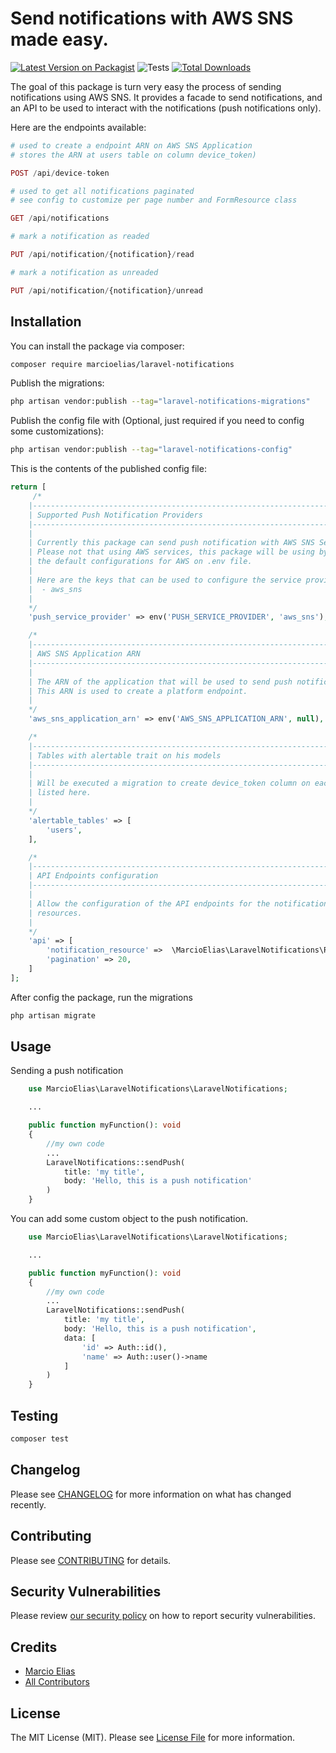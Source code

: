 # Send notifications with AWS SNS made easy.
[![Latest Version on Packagist](https://img.shields.io/packagist/v/marcioelias/laravel-notifications.svg?style=flat-square)](https://packagist.org/packages/marcioelias/laravel-notifications)
![Tests](https://github.com/marcioelias/laravel-notifications/workflows/run-tests/badge.svg)
[![Total Downloads](https://img.shields.io/packagist/dt/marcioelias/laravel-notifications.svg?style=flat-square)](https://packagist.org/packages/marcioelias/laravel-notifications)

The goal of this package is turn very easy the process of sending notifications using AWS SNS. It provides a facade to send notifications, and an API to be used to interact with the notifications (push notifications only).

Here are the endpoints available:

```php 
# used to create a endpoint ARN on AWS SNS Application
# stores the ARN at users table on column device_token)

POST /api/device-token 
```

```php 
# used to get all notifications paginated
# see config to customize per page number and FormResource class

GET /api/notifications 
```

```php 
# mark a notification as readed

PUT /api/notification/{notification}/read
```

```php 
# mark a notification as unreaded

PUT /api/notification/{notification}/unread
```

## Installation

You can install the package via composer:

```bash
composer require marcioelias/laravel-notifications
```

Publish the migrations:

```bash
php artisan vendor:publish --tag="laravel-notifications-migrations"
```

Publish the config file with (Optional, just required if you need to config some customizations):

```bash
php artisan vendor:publish --tag="laravel-notifications-config"
```

This is the contents of the published config file:

```php
return [
     /*
    |--------------------------------------------------------------------------
    | Supported Push Notification Providers
    |--------------------------------------------------------------------------
    |
    | Currently this package can send push notification with AWS SNS Service.
    | Please not that using AWS services, this package will be using by default
    | the default configurations for AWS on .env file.
    |
    | Here are the keys that can be used to configure the service provider:
    |  - aws_sns
    |
    */
    'push_service_provider' => env('PUSH_SERVICE_PROVIDER', 'aws_sns'),

    /*
    |--------------------------------------------------------------------------
    | AWS SNS Application ARN
    |--------------------------------------------------------------------------
    |
    | The ARN of the application that will be used to send push notifications.
    | This ARN is used to create a platform endpoint.
    |
    */
    'aws_sns_application_arn' => env('AWS_SNS_APPLICATION_ARN', null),

    /*
    |--------------------------------------------------------------------------
    | Tables with alertable trait on his models
    |--------------------------------------------------------------------------
    |
    | Will be executed a migration to create device_token column on each table
    | listed here.
    |
    */
    'alertable_tables' => [
        'users',
    ],

    /*
    |--------------------------------------------------------------------------
    | API Endpoints configuration
    |--------------------------------------------------------------------------
    |
    | Allow the configuration of the API endpoints for the notifications
    | resources.
    |
    */
    'api' => [
        'notification_resource' =>  \MarcioElias\LaravelNotifications\Resources\NotificationResource::class,
        'pagination' => 20,
    ]
];
```

After config the package, run the migrations
```bash
php artisan migrate
```

## Usage

Sending a push notification

```php
    use MarcioElias\LaravelNotifications\LaravelNotifications;

    ...

    public function myFunction(): void
    {
        //my own code 
        ...
        LaravelNotifications::sendPush(
            title: 'my title',
            body: 'Hello, this is a push notification'
        )
    }
```

You can add some custom object to the push notification.

```php
    use MarcioElias\LaravelNotifications\LaravelNotifications;

    ...

    public function myFunction(): void
    {
        //my own code 
        ...
        LaravelNotifications::sendPush(
            title: 'my title',
            body: 'Hello, this is a push notification',
            data: [
                'id' => Auth::id(),
                'name' => Auth::user()->name
            ]
        )
    }
```

## Testing

```bash
composer test
```

## Changelog

Please see [CHANGELOG](CHANGELOG.md) for more information on what has changed recently.

## Contributing

Please see [CONTRIBUTING](CONTRIBUTING.md) for details.

## Security Vulnerabilities

Please review [our security policy](../../security/policy) on how to report security vulnerabilities.

## Credits

- [Marcio Elias](https://github.com/marcioelias)
- [All Contributors](../../contributors)

## License

The MIT License (MIT). Please see [License File](LICENSE.md) for more information.

